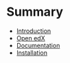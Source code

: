 # Summary

* [Introduction](README.md)
* [Open edX](open-edx.md)
* [Documentation](documentation.md)
* [Installation](installation.md)

